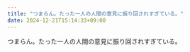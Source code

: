 ```yaml
---
title: "つまらん。たった一人の人間の意見に振り回されすぎている。"
date: 2024-12-21T15:14:33+09:00
---
```

つまらん。たった一人の人間の意見に振り回されすぎている。
